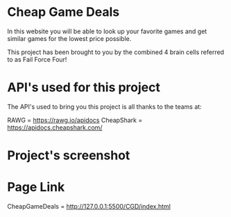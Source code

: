 # Cheap Game Deals

In this website you will be able to look up your favorite games and get similar games for the lowest price possible.



This project has been brought to you by the combined 4 brain cells referred to as Fail Force Four!

# API's used for this project

The API's used to bring you this project is all thanks to the teams at:

RAWG = https://rawg.io/apidocs
CheapShark = https://apidocs.cheapshark.com/

# Project's screenshot






# Page Link
CheapGameDeals = http://127.0.0.1:5500/CGD/index.html
